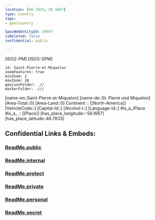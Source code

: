 ```yaml
---
location: [46.7833,-56.1667] 
type: Country
tags:
- geo/Country

SpocWebEntityId: 26997
isDeleted: false
confidential: public

---
```

[ISO2::PM] 
[ISO3::SPM] 

```leaflet
id: Saint-Pierre-et-Miquelon
zoomFeatures: true 
minZoom: 2 
maxZoom: 18
geojsonFolder: .//
markerFolder: .///
```

[name-en::Saint-Pierre-et-Miquelon] 
[name-de::St. Pierre und Miquelon] 
[Area-Total::0] 
[Area-Land::0] 
Continent :: [[North-America]]  
[VehicleCode::] 
[Capital-Id::] 
[Alcohol-l::] 
[Language-Id::] 
#is_a_/Place  
#is_a_ :: [[Place]] 
[has_place_longitude::-56.1667] 
[has_place_latitude::46.7833] 


## Confidential Links & Embeds: 

### [ReadMe.public](/_public/\Earth\Continent\America~North\Saint-Pierre-et-MiquelonReadMe.public.md) 

### [ReadMe.internal](/_internal/\Earth\Continent\America~North\Saint-Pierre-et-MiquelonReadMe.internal.md) 

### [ReadMe.protect](/_protect/\Earth\Continent\America~North\Saint-Pierre-et-MiquelonReadMe.protect.md) 

### [ReadMe.private](/_private/\Earth\Continent\America~North\Saint-Pierre-et-MiquelonReadMe.private.md) 

### [ReadMe.personal](/_personal/\Earth\Continent\America~North\Saint-Pierre-et-MiquelonReadMe.personal.md) 

### [ReadMe.secret](/_secret/\Earth\Continent\America~North\Saint-Pierre-et-MiquelonReadMe.secret.md)

